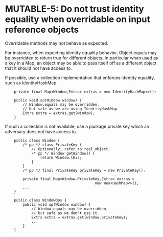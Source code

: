 # MUTABLE-5: Do not trust identity equality when overridable on input reference objects
Overridable methods may not behave as expected.

For instance, when expecting identity equality behavior, Object.equals may be overridden to return true for different objects. In particular when used as a key in a Map, an object may be able to pass itself off as a different object that it should not have access to.

If possible, use a collection implementation that enforces identity equality, such as IdentityHashMap.

        private final Map<Window,Extra> extras = new IdentityHashMap<>();

        public void op(Window window) {
            // Window.equals may be overridden,
            // but safe as we are using IdentityHashMap
            Extra extra = extras.get(window);
        }

If such a collection is not available, use a package private key which an adversary does not have access to.

        public class Window {
            /* pp */ class PrivateKey {
                // Optionally, refer to real object.
                /* pp */ Window getWindow() {
                    return Window.this;
                }
            }
            /* pp */ final PrivateKey privateKey = new PrivateKey();

            private final Map<Window.PrivateKey,Extra> extras =
                                             new WeakHashMap<>();
            ...
        }

        public class WindowOps {
            public void op(Window window) {
                // Window.equals may be overridden,
                // but safe as we don't use it.
                Extra extra = extras.get(window.privateKey);
                ...
            }
        }


